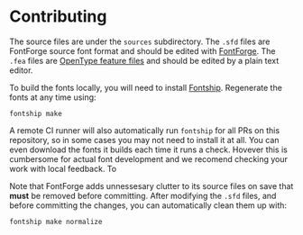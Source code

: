 # Contributing

The source files are under the `sources` subdirectory.
The `.sfd` files are FontForge source font format and should be edited with [FontForge][fontforge].
The `.fea` files are [OpenType feature files][fea] and should be edited by a plain text editor.

To build the fonts locally, you will need to install [Fontship][fontship].
Regenerate the fonts at any time using:

    fontship make

A remote CI runner will also automatically run `fontship` for all PRs on this repository, so in some cases you may not need to install it at all.
You can even download the fonts it builds each time it runs a check.
Hovever this is cumbersome for actual font development and we recomend checking your work with local feedback.
To

Note that FontForge adds unnessesary clutter to its source files on save that **must** be removed before committing.
After modifying the `.sfd` files, and before committing the changes, you can automatically clean them up with:

    fontship make normalize

[fontship]: https://github.com/theleagueof/fontship
[fontforge]: https://fontforge.org
[fea]: https://adobe-type-tools.github.io/afdko/OpenTypeFeatureFileSpecification.html
